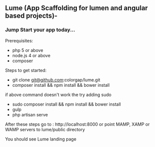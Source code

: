 ## Lume (App Scaffolding for lumen and angular based projects)- 
### Jump Start your app today...
Prerequisites:
- php 5 or above
- node.js 4 or above
- composer

Steps to get started:
- git clone git@github.com:colorgap/lume.git
- composer install && npm install && bower install

if above command doesn't work the try adding sudo
- sudo composer install && npm install && bower install
- gulp
- php artisan serve

After these steps go to : http://localhost:8000 or point MAMP, XAMP or WAMP servers to lume/public directory

You should see Lume landing page